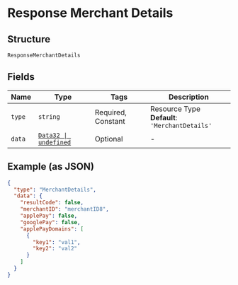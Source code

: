 
# Response Merchant Details

## Structure

`ResponseMerchantDetails`

## Fields

| Name | Type | Tags | Description |
|  --- | --- | --- | --- |
| `type` | `string` | Required, Constant | Resource Type<br>**Default**: `'MerchantDetails'` |
| `data` | [`Data32 \| undefined`](../../doc/models/data-32.md) | Optional | - |

## Example (as JSON)

```json
{
  "type": "MerchantDetails",
  "data": {
    "resultCode": false,
    "merchantID": "merchantID8",
    "applePay": false,
    "googlePay": false,
    "applePayDomains": [
      {
        "key1": "val1",
        "key2": "val2"
      }
    ]
  }
}
```

